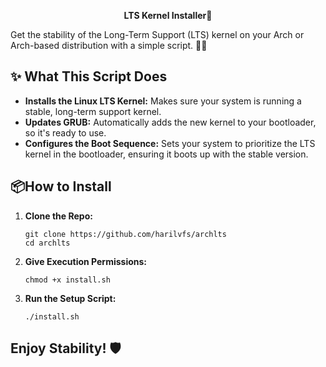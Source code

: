 <p align="center"><strong>LTS Kernel Installer🚀</strong>

<p>Get the stability of the Long-Term Support (LTS) kernel on your Arch or Arch-based distribution with a simple script. 🧑‍💻</p>

<h2>✨ What This Script Does</h2>
<ul>
  <li><strong>Installs the Linux LTS Kernel:</strong> Makes sure your system is running a stable, long-term support kernel.</li>
  <li><strong>Updates GRUB:</strong> Automatically adds the new kernel to your bootloader, so it's ready to use.</li>
  <li><strong>Configures the Boot Sequence:</strong> Sets your system to prioritize the LTS kernel in the bootloader, ensuring it boots up with the stable version.
</li>
</ul>

<h2>📦How to Install</h2>
<ol>
  <li><strong>Clone the Repo:</strong>
    <pre><code>git clone https://github.com/harilvfs/archlts
cd archlts</code></pre>
  </li>
  <li><strong>Give Execution Permissions:</strong>
    <pre><code>chmod +x install.sh</code></pre>
  </li>
  <li><strong>Run the Setup Script:</strong>
    <pre><code>./install.sh</code></pre>
  </li>
</ol>

<h2>Enjoy Stability! 🛡️</h2>

